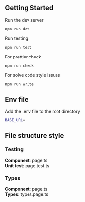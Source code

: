## Getting Started

Run the dev server

```bash
npm run dev
```

Run testing

```bash
npm run test
```

For prettier check

```bash
npm run check
```

For solve code style issues

```bash
npm run write
```

## Env file
Add the .env file to the root directory

```bash
BASE_URL=
```

## File structure style

### Testing

**Component**: page.ts\
**Unit test**: page.test.ts

### Types

**Component**: page.ts\
**Types**: types.page.ts

